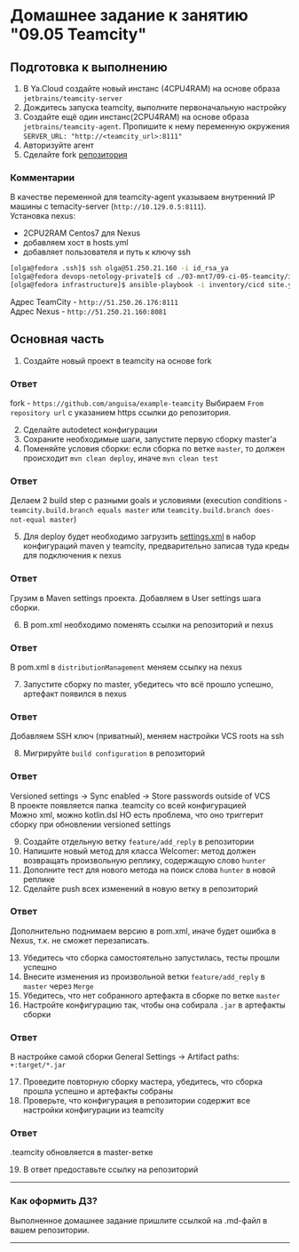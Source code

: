 # Домашнее задание к занятию "09.05 Teamcity"

## Подготовка к выполнению

1. В Ya.Cloud создайте новый инстанс (4CPU4RAM) на основе образа `jetbrains/teamcity-server`
2. Дождитесь запуска teamcity, выполните первоначальную настройку
3. Создайте ещё один инстанс(2CPU4RAM) на основе образа `jetbrains/teamcity-agent`. Пропишите к нему переменную окружения `SERVER_URL: "http://<teamcity_url>:8111"`
4. Авторизуйте агент
5. Сделайте fork [репозитория](https://github.com/aragastmatb/example-teamcity)

### Комментарии

В качестве переменной для teamcity-agent указываем внутренний IP машины с temacity-server (`http://10.129.0.5:8111`).  
Установка nexus:
- 2CPU2RAM Centos7 для Nexus
- добавляем хост в hosts.yml 
- добавляет пользователя и путь к ключу ssh
```bash
[olga@fedora .ssh]$ ssh olga@51.250.21.160 -i id_rsa_ya
[olga@fedora devops-netology-private]$ cd ./03-mnt7/09-ci-05-teamcity/infrastructure/
[olga@fedora infrastructure]$ ansible-playbook -i inventory/cicd site.yml
```

Адрес TeamCity - `http://51.250.26.176:8111`  
Адрес Nexus - `http://51.250.21.160:8081`

## Основная часть

1. Создайте новый проект в teamcity на основе fork

### Ответ
fork - `https://github.com/anguisa/example-teamcity`
Выбираем `From repository url` с указанием https ссылки до репозитория.

2. Сделайте autodetect конфигурации
3. Сохраните необходимые шаги, запустите первую сборку master'a
4. Поменяйте условия сборки: если сборка по ветке `master`, то должен происходит `mvn clean deploy`, иначе `mvn clean test`

### Ответ
Делаем 2 build step с разными goals и условиями (execution conditions - `teamcity.build.branch equals master` или `teamcity.build.branch does-not-equal master`)

5. Для deploy будет необходимо загрузить [settings.xml](./teamcity/settings.xml) в набор конфигураций maven у teamcity, предварительно записав туда креды для подключения к nexus

### Ответ
Грузим в Maven settings проекта. Добавляем в User settings шага сборки.

6. В pom.xml необходимо поменять ссылки на репозиторий и nexus

### Ответ
В pom.xml в `distributionManagement` меняем ссылку на nexus

7. Запустите сборку по master, убедитесь что всё прошло успешно, артефакт появился в nexus

### Ответ
Добавляем SSH ключ (приватный), меняем настройки VCS roots на ssh   

8. Мигрируйте `build configuration` в репозиторий

### Ответ
Versioned settings -> Sync enabled -> Store passwords outside of VCS  
В проекте появляется папка .teamcity со всей конфигурацией  
Можно xml, можно kotlin.dsl
НО есть проблема, что оно триггерит сборку при обновлении versioned settings

9. Создайте отдельную ветку `feature/add_reply` в репозитории
10. Напишите новый метод для класса Welcomer: метод должен возвращать произвольную реплику, содержащую слово `hunter`
11. Дополните тест для нового метода на поиск слова `hunter` в новой реплике
12. Сделайте push всех изменений в новую ветку в репозиторий

### Ответ
Дополнительно поднимаем версию в pom.xml, иначе будет ошибка в Nexus, т.к. не сможет перезаписать.

13. Убедитесь что сборка самостоятельно запустилась, тесты прошли успешно
14. Внесите изменения из произвольной ветки `feature/add_reply` в `master` через `Merge`
15. Убедитесь, что нет собранного артефакта в сборке по ветке `master`
16. Настройте конфигурацию так, чтобы она собирала `.jar` в артефакты сборки

### Ответ
В настройке самой сборки General Settings -> Artifact paths: `+:target/*.jar`

17. Проведите повторную сборку мастера, убедитесь, что сборка прошла успешно и артефакты собраны
18. Проверьте, что конфигурация в репозитории содержит все настройки конфигурации из teamcity

### Ответ
.teamcity обновляется в master-ветке

19. В ответ предоставьте ссылку на репозиторий

---

### Как оформить ДЗ?

Выполненное домашнее задание пришлите ссылкой на .md-файл в вашем репозитории.

---
